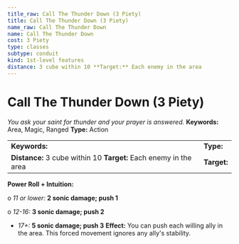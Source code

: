 ```yaml
---
title_raw: Call The Thunder Down (3 Piety)
title: Call The Thunder Down (3 Piety)
name_raw: Call The Thunder Down
name: Call The Thunder Down
cost: 3 Piety
type: classes
subtype: conduit
kind: 1st-level features
distance: 3 cube within 10 **Target:** Each enemy in the area
---
```


# Call The Thunder Down (3 Piety)

*You ask your saint for thunder and your prayer is answered.* **Keywords:** Area, Magic, Ranged **Type:** Action

|                                                                   |             |
| :---------------------------------------------------------------- | :---------- |
| **Keywords:**                                                     | **Type:**   |
| **Distance:** 3 cube within 10 **Target:** Each enemy in the area | **Target:** |

**Power Roll + Intuition:**

o *11 or lower:* **2 sonic damage; push 1**

o *12-16:* **3 sonic damage; push 2**

- *17+:* **5 sonic damage; push 3** **Effect:** You can push each willing ally in the area. This forced movement ignores any ally's stability.
